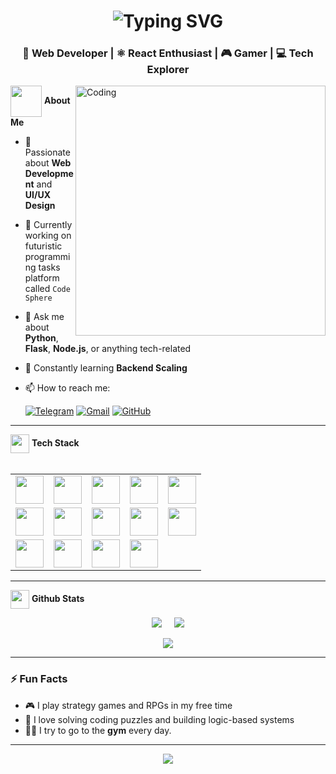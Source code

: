 <h1 align="center">
  <img src="https://readme-typing-svg.herokuapp.com?font=Fira+Code&size=30&pause=1000&center=true&vCenter=true&width=600&lines=Hello%2C+World!;My+name+is+Mehrubon+%F0%9F%91%8B" alt="Typing SVG" />
</h1>
<h3 align="center">🚀 Web Developer | ⚛️ React Enthusiast | 🎮 Gamer | 💻 Tech Explorer</h3>

<img align="right" alt="Coding" width="400" src="https://media.giphy.com/media/qgQUggAC3Pfv687qPC/giphy.gif">

<span style="margin-bottom: 15px">
  <img src="https://media3.giphy.com/media/v1.Y2lkPTc5MGI3NjExYmY0dnozeTNkdW9qN25pa2d3OGRnbGwzazI2aml1cGIzMzV5cGRieiZlcD12MV9pbnRlcm5hbF9naWZfYnlfaWQmY3Q9cw/6n6N2o22gKVeDQDGy8/giphy.gif" align="absmiddle" width="50px" height="50px" /> 
  <b> About Me </b>
</span>
<br> 
       
- 🌟 Passionate about **Web Development** and **UI/UX Design** <br>
- 🔭 Currently working on futuristic programming tasks platform called `Code Sphere` <br>
- 💬 Ask me about **Python**, **Flask**, **Node.js**, or anything tech-related <br>
- 🎯 Constantly learning **Backend Scaling** <br>
- 📫 How to reach me:

  [![Telegram](https://img.shields.io/badge/Telegram-2CA5E0?style=flat&logo=telegram&logoColor=white)](https://t.me/nabiev06)  [![Gmail](https://img.shields.io/badge/Gmail-D14836?style=flat&logo=gmail&logoColor=white)](mailto:https://https://mail.google.com/nmbnc2008)  [![GitHub](https://img.shields.io/badge/GitHub-100000?style=flat&logo=github&logoColor=white)](https://github.com/mehruboni-nabii)  

--- 

<span style="margin-bottom: 15px">
  <img src="https://media1.giphy.com/media/v1.Y2lkPTc5MGI3NjExY3pzYTZxNnMzMmZ0dDRlcmI1M2t5ajI1YXU3M3dybWYyd2QxY3JjNyZlcD12MV9pbnRlcm5hbF9naWZfYnlfaWQmY3Q9cw/juua9i2c2fA0AIp2iq/giphy.gif" width="30px" height="30px" align="absmiddle" />
  <b>Tech Stack</b>
</span>
<br><br>

<table align="center" margin-top="15">
  <tr>
    <!--<td align="center">
      <img src="https://img.shields.io/badge/React-20232A?style=for-the-badge&logo=react&logoColor=61DAFB" style="height:45px;" />
    </td>
    <td align="center">
      <img src="https://img.shields.io/badge/Vite-646CFF?style=for-the-badge&logo=vite&logoColor=white" style="height:45px;" />
    </td>-->
    <td align="center">
      <img src="https://img.shields.io/badge/HTML5-E34F26?style=for-the-badge&logo=html5&logoColor=white" style="height:45px;" />
    </td>
    <td align="center">
      <img src="https://img.shields.io/badge/CSS3-1572B6?style=for-the-badge&logo=css3&logoColor=white" style="height:45px;" />
    </td>
    <td align="center">
      <img src="https://img.shields.io/badge/JavaScript-F7DF1E?style=for-the-badge&logo=javascript&logoColor=black" style="height:45px;" />
    </td>
    <td align="center">
      <img src="https://img.shields.io/badge/Godot-478CBF?style=for-the-badge&logo=godot-engine&logoColor=white" style="height:45px;" />
    </td>
    <td align="center">
      <img src="https://img.shields.io/badge/Firebase-FFCA28?style=for-the-badge&logo=firebase&logoColor=black" style="height:45px;" />
    </td>
  </tr>
  <tr>
    <td align="center">
      <img src="https://img.shields.io/badge/Node.js-339933?style=for-the-badge&logo=nodedotjs&logoColor=white" style="height:45px;" />
    </td>
    <td align="center">
      <img src="https://img.shields.io/badge/C++-00599C?style=for-the-badge&logo=c%2B%2B&logoColor=white" style="height:45px;" />
    </td>
    <td align="center">
      <img src="https://img.shields.io/badge/Python-3776AB?style=for-the-badge&logo=python&logoColor=white" style="height:45px;" />
    </td>
    <td align="center">
      <img src="https://img.shields.io/badge/Flask-000000?style=for-the-badge&logo=flask&logoColor=white" style="height:45px;" />
    </td>
    <td align="center">
      <img src="https://img.shields.io/badge/Django-092E20?style=for-the-badge&logo=django&logoColor=white" style="height:45px;" />
    </td>
  </tr>
  <tr>
    <td align="center">
      <img src="https://img.shields.io/badge/MySQL-005C84?style=for-the-badge&logo=mysql&logoColor=white" style="height:45px;" />
    </td>
    <td align="center">
      <img src="https://img.shields.io/badge/MongoDB-47A248?style=for-the-badge&logo=mongodb&logoColor=white" style="height:45px;" />
    </td>
     <td align="center">
      <img src="https://img.shields.io/badge/Flet-02569B?style=for-the-badge&logo=flutter&logoColor=white" style="height:45px;" />
    </td>
     <td align="center">
      <img src="https://img.shields.io/badge/Aiogram-26A5E4?style=for-the-badge&logo=telegram&logoColor=white" style="height:45px;" />
    </td>
    
  </tr>
</table>

---

<img src="https://media0.giphy.com/media/v1.Y2lkPTc5MGI3NjExaDdsb3NlaWx6eDc4aXR0YWNpMmJ6dWI1c2hrNDBxYWdoaTRrd3hxMiZlcD12MV9pbnRlcm5hbF9naWZfYnlfaWQmY3Q9cw/PkGLJIKYcgCYrxdpks/giphy.gif" width="30px" height="30px" 
 align = "absmiddle"/> <b> Github Stats </b>

<div align="center">

  <!-- GitHub Stats Row -->
  <div style="display: flex; justify-content: center; gap: 20px; flex-wrap: wrap;">
    <img src="https://github-readme-streak-stats.herokuapp.com/?user=meha001&theme=radical&hide_border=true" style="max-width: 70%;" />
    <img src="https://github-readme-stats.vercel.app/api/top-langs/?username=meha001&langs_count=10&layout=compact&theme=radical&count_private=false" style="max-width: 48%;" />
  </div>
  <br/>
  <!-- GitHub Streak -->
    <img src="https://github-readme-stats.vercel.app/api?username=meha001&show_icons=true&hide_title=true&hide=prs&count_private=true&hide_border=true&theme=radical" style="max-width: 48%;"/>
</div>

---

<!--### 📂 Featured Projects
Here are a few cool things I've been working on:

- 🗂️ [eJournal Admin Panel](https://github.com/yourRepoLink) – Smooth UI, futuristic design for student tracking  
- 🤖 [SejongAppBackend](https://github.com/yourRepoLink) – Django + MongoDB backend for a course platform  
- ♟️ [Custom AI Chess](https://github.com/yourRepoLink) – Unique rules and Gemini-powered AI  
- 🧠 [Contest Tasks Page](https://github.com/yourRepoLink) – Full of dark-glass visuals and real-time countdown logic  

--- -->

### ⚡ Fun Facts
- 🎮 I play strategy games and RPGs in my free time  
- 🧠 I love solving coding puzzles and building logic-based systems
- 💪🏽 I try to go to the **gym** every day.
---

<p align="center">
  <img src="https://capsule-render.vercel.app/api?type=waving&color=00BFFF&height=100&section=footer"/>
</p>
